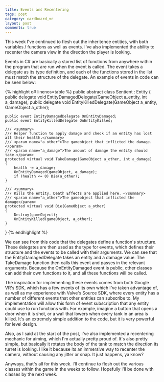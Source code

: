 ```yaml
---
title: Events and Recentering
tags: post
category: cardboard_vr
layout: post
comments: true
---
```


This week I've continued to flesh out the inheritence entities, with both variables / functions as well as events. I've also implemented the ability to recenter the camera view in the direction the player is looking.

Events in C# are basically a stored list of functions from anywhere within the program that are run when the event is called. The event takes a delegate as its type definition, and each of the functions stored in the list must match the structure of the delegate. An example of events in code can be seen below:

{% highlight c# linenos=table %}
public abstract class Sentient : Entity
{
	public delegate void EntityDamagedDelegate(GameObject a_entity, int a_damage);
	public delegate void EntityKilledDelegate(GameObject a_entity, GameObject a_other);

	public event EntityDamagedDelegate OnEntityDamaged;
	public event EntityKilledDelegate OnEntityKilled;

	/// <summary>
	/// Helper function to apply damage and check if an entity has lost all their health.</summary>
	/// <param name="a_other">The gameobject that inflicted the damage.</param>
	/// <param name="a_damage">The amount of damage the entity should take.</param>
	protected virtual void TakeDamage(GameObject a_other, int a_damage)
	{
	    health -= a_damage;
	    OnEntityDamaged(gameObject, a_damage);
	    if (health <= 0) Die(a_other);
	}

	/// <summary>
	/// Kills the entity. Death Effects are applied here. </summary>
	/// <param name="a_other">The gameobject that inflicted the damage</param>
	protected virtual void Die(GameObject a_other)
	{
	    Destroy(gameObject);
	    OnEntityKilled(gameObject, a_other);
	}
}
{% endhighlight %}

We can see from this code that the delegates define a function's structure. These delegates are then used as the type for events, which defines their structure and the events to be called with their arguments. We can see that the EntityDamagedDelegate takes an entity and a damage value. The TakeDamage function then calls this event and passes in the relevant arguments. Because the OnEntityDamaged event is public, other classes can add their own functions to it, and all these functions will be called.

The inspiration for implementing these events comes from both Google VR's SDK, which has a few events of its own which I've taken advantage of, as well as my experience with Valve's Source SDK, where every entity has a number of different events that other entities can subscribe to. My implementation will allow this form of event subscription that any entity could use to run functions with. For example, imagine a button that opens a door when it is shot, or a wall that lowers when every tank in an area is killed. It's an extremely simple addition to the code, but it is very powerful for level design.

Also, as I said at the start of the post, I've also implemented a recentering mechanic for aiming, which I'm actually pretty proud of. It's also pretty simple, but basically it rotates the body of the tank to match the direction its turret is looking. I like it because its an immersive way to recenter the camera, without causing any jitter or snap. It just happens, ya know? 

Anyways, that's all for this week. I'll continue to flesh out the various classes within the game in the weeks to follow. Hopefully I'll be done with classes by the next week.